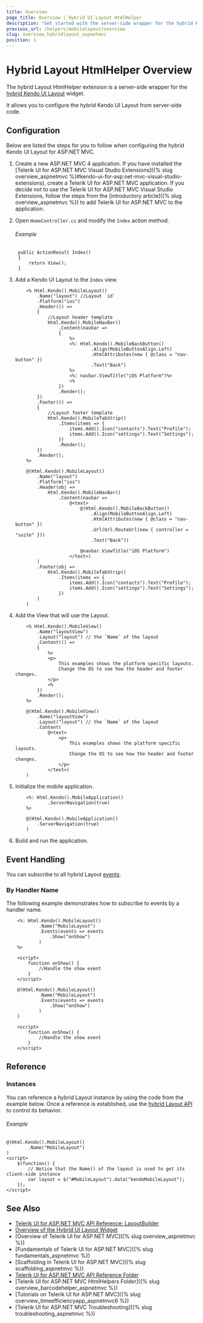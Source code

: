 ```yaml
---
title: Overview
page_title: Overview | Hybrid UI Layout HtmlHelper
description: "Get started with the server-side wrapper for the hybrid Kendo UI Layout widget for ASP.NET MVC."
previous_url: /helpers/mobilelayout/overview
slug: overview_hybridlayout_aspnetmvc
position: 1
---
```


# Hybrid Layout HtmlHelper Overview

The hybrid Layout HtmlHelper extension is a server-side wrapper for the [hybrid Kendo UI Layout](https://docs.telerik.com/kendo-ui/api/javascript/mobile/ui/layout) widget.

It allows you to configure the hybrid Kendo UI Layout from server-side code.

## Configuration

Below are listed the steps for you to follow when configuring the hybrid Kendo UI Layout for ASP.NET MVC.

1. Create a new ASP.NET MVC 4 application. If you have installed the [Telerik UI for ASP.NET MVC Visual Studio Extensions]({% slug overview_aspnetmvc %}#kendo-ui-for-asp.net-mvc-visual-studio-extensions), create a Telerik UI for ASP.NET MVC application. If you decide not to use the Telerik UI for ASP.NET MVC Visual Studio Extensions, follow the steps from the [introductory article]({% slug overview_aspnetmvc %}) to add Telerik UI for ASP.NET MVC to the application.

1. Open `HomeController.cs` and modify the `Index` action method.

    ###### Example

        public ActionResult Index()
        {
            return View();
        }

1. Add a Kendo UI Layout to the `Index` view.

    ```ASPX
        <% Html.Kendo().MobileLayout()
            .Name("layout") //Layout `id`
            .Platform("ios")
            .Header(() =>
            {
                //Layout header template
                Html.Kendo().MobileNavBar()
                    .Content(navbar =>
                    {
                        %>
                        <%: Html.Kendo().MobileBackButton()
                                .Align(MobileButtonAlign.Left)
                                .HtmlAttributes(new { @class = "nav-button" })
                                .Text("Back")
                        %>
                        <%: navbar.ViewTitle("iOS Platform")%>
                        <%
                    })
                    .Render();
            })
            .Footer(() =>
            {
                //Layout footer template
                Html.Kendo().MobileTabStrip()
                    .Items(items => {
                        items.Add().Icon("contacts").Text("Profile");
                        items.Add().Icon("settings").Text("Settings");
                    })
                    .Render();
            })
            .Render();
        %>
    ```
    ```Razor
        @(Html.Kendo().MobileLayout()
            .Name("layout")
            .Platform("ios")
            .Header(obj =>
                Html.Kendo().MobileNavBar()
                    .Content(navbar =>
                        @<text>
                            @(Html.Kendo().MobileBackButton()
                                .Align(MobileButtonAlign.Left)
                                .HtmlAttributes(new { @class = "nav-button" })
                                .Url(Url.RouteUrl(new { controller = "suite" }))
                                .Text("Back"))

                            @navbar.ViewTitle("iOS Platform")
                        </text>)
            )
            .Footer(obj =>
                Html.Kendo().MobileTabStrip()
                    .Items(items => {
                        items.Add().Icon("contacts").Text("Profile");
                        items.Add().Icon("settings").Text("Settings");
                    })
            )
        )
    ```

1. Add the View that will use the Layout.

    ```ASPX
        <% Html.Kendo().MobileView()
            .Name("layoutView")
            .Layout("layout") // the `Name` of the layout
            .Content(() =>
            {
                %>
                <p>
                    This examples shows the platform specific layouts.
                    Change the OS to see how the header and footer changes.
                </p>
                <%
            })
            .Render();
        %>
    ```
    ```Razor
        @(Html.Kendo().MobileView()
            .Name("layoutView")
            .Layout("layout") // the `Name` of the layout
            .Content(
                @<text>
                    <p>
                        This examples shows the platform specific layouts.
                        Change the OS to see how the header and footer changes.
                    </p>
                </text>)
        )
    ```

1. Initialize the mobile application.

    ```ASPX
        <%: Html.Kendo().MobileApplication()
                .ServerNavigation(true)
        %>
    ```
    ```Razor
        @(Html.Kendo().MobileApplication()
            .ServerNavigation(true)
        )
    ```

1. Build and run the application.

## Event Handling

You can subscribe to all hybrid Layout [events](https://docs.telerik.com/kendo-ui/api/javascript/mobile/ui/layout#events).

### By Handler Name

The following example demonstrates how to subscribe to events by a handler name.

```ASPX
    <%: Html.Kendo().MobileLayout()
            .Name("MobileLayout")
            .Events(events => events
                .Show("onShow")
            )
    %>

    <script>
        function onShow() {
            //Handle the show event
        }
    </script>
```
```Razor
    @(Html.Kendo().MobileLayout()
            .Name("MobileLayout")
            .Events(events => events
                .Show("onShow")
            )
    )

    <script>
        function onShow() {
            //Handle the show event
        }
    </script>
```

## Reference

### Instances

You can reference a hybrid Layout instance by using the code from the example below. Once a reference is established, use the [hybrid Layout API](https://docs.telerik.com/kendo-ui/api/javascript/mobile/ui/layout) to control its behavior.

###### Example

    @(Html.Kendo().MobileLayout()
            .Name("MobileLayout")
    )
    <script>
        $(function() {
            // Notice that the Name() of the layout is used to get its client-side instance
            var layout = $("#MobileLayout").data("kendoMobileLayout");
        });
    </script>

## See Also

* [Telerik UI for ASP.NET MVC API Reference: LayoutBuilder](http://docs.telerik.com/aspnet-mvc/api/Kendo.Mvc.UI.Fluent/MobileLayoutBuilder)
* [Overview of the Hybrid UI Layout Widget](http://docs.telerik.com/kendo-ui/controls/hybrid/styles/layout)
* [Overview of Telerik UI for ASP.NET MVC]({% slug overview_aspnetmvc %})
* [Fundamentals of Telerik UI for ASP.NET MVC]({% slug fundamentals_aspnetmvc %})
* [Scaffolding in Telerik UI for ASP.NET MVC]({% slug scaffolding_aspnetmvc %})
* [Telerik UI for ASP.NET MVC API Reference Folder](http://docs.telerik.com/aspnet-mvc/api/Kendo.Mvc/AggregateFunction)
* [Telerik UI for ASP.NET MVC HtmlHelpers Folder]({% slug overview_barcodehelper_aspnetmvc %})
* [Tutorials on Telerik UI for ASP.NET MVC]({% slug overview_timeefficiencyapp_aspnetmvc6 %})
* [Telerik UI for ASP.NET MVC Troubleshooting]({% slug troubleshooting_aspnetmvc %})

